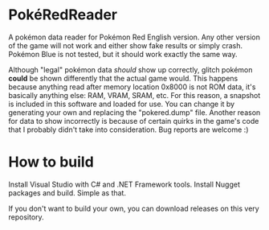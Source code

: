 # PokéRedReader
A pokémon data reader for Pokémon Red English version. Any other version of the game will not work and either show fake results or simply crash. Pokémon Blue is not tested, but it should work exactly the same way.

Although "legal" pokémon data *should* show up correctly, glitch pokémon **could** be shown differently that the actual game would. This happens because anything read after memory location 0x8000 is not ROM data, it's basically anything else: RAM, VRAM, SRAM, etc. For this reason, a snapshot is included in this software and loaded for use. You can change it by generating your own and replacing the "pokered.dump" file. Another reason for data to show incorrectly is because of certain quirks in the game's code that I probably didn't take into consideration. Bug reports are welcome :)

# How to build
Install Visual Studio with C# and .NET Framework tools. Install Nugget packages and build. Simple as that.

If you don't want to build your own, you can download releases on this very repository.